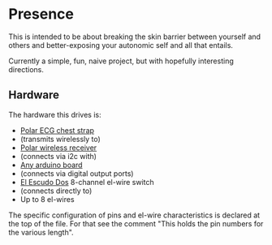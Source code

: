 Presence
========

This is intended to be about breaking the skin barrier between yourself and others and better-exposing your autonomic self and all that entails.

Currently a simple, fun, naive project, but with hopefully interesting directions.

Hardware
--------

The hardware this drives is:

- [Polar ECG chest strap](http://www.amazon.com/Polar-T31-Coded-Transmitter-Belt/dp/B000ARDPPU)
- (transmits wirelessly to)
- [Polar wireless receiver](http://danjuliodesigns.com/sparkfun/sparkfun.html)
- (connects via i2c with)
- [Any arduino board](http://www.arduino.cc/)
- (connects via digital output ports)
- [El Escudo Dos](https://www.sparkfun.com/products/10878) 8-channel el-wire switch
- (connects directly to)
- Up to 8 el-wires

The specific configuration of pins and el-wire characteristics is declared at the top of the file. For that see the comment "This holds the pin numbers for the various length".